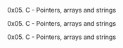 0x05. C - Pointers, arrays and strings

0x05. C - Pointers, arrays and strings

0x05. C - Pointers, arrays and strings
